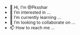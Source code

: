 - 👋 Hi, I’m @Pksshar
- 👀 I’m interested in ...
- 🌱 I’m currently learning ...
- 💞️ I’m looking to collaborate on ...
- 📫 How to reach me ...

<!---
Pksshar/Pksshar is a ✨ special ✨ repository because its `README.md` (this file) appears on your GitHub profile.
You can click the Preview link to take a look at your changes.
--->
